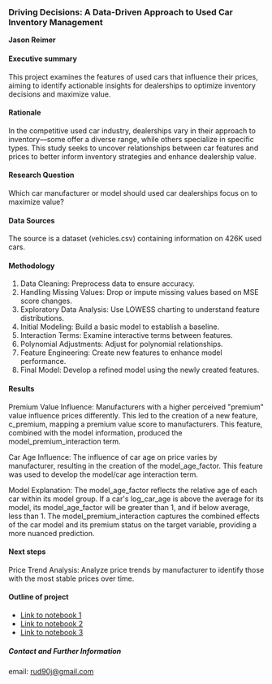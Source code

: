 ### Driving Decisions: A Data-Driven Approach to Used Car Inventory Management

**Jason Reimer**

#### Executive summary
This project examines the features of used cars that influence their prices, aiming to identify actionable insights for dealerships to optimize inventory decisions and maximize value.

#### Rationale
In the competitive used car industry, dealerships vary in their approach to inventory—some offer a diverse range, while others specialize in specific types. This study seeks to uncover relationships between car features and prices to better inform inventory strategies and enhance dealership value.

#### Research Question
Which car manufacturer or model should used car dealerships focus on to maximize value?

#### Data Sources
The source is a dataset (vehicles.csv) containing information on 426K used cars.

#### Methodology
1. Data Cleaning: Preprocess data to ensure accuracy.
2. Handling Missing Values: Drop or impute missing values based on MSE score changes.
3. Exploratory Data Analysis: Use LOWESS charting to understand feature distributions.
4. Initial Modeling: Build a basic model to establish a baseline.
5. Interaction Terms: Examine interactive terms between features.
6. Polynomial Adjustments: Adjust for polynomial relationships.
7. Feature Engineering: Create new features to enhance model performance.
8. Final Model: Develop a refined model using the newly created features.

#### Results
Premium Value Influence: Manufacturers with a higher perceived "premium" value influence prices differently. This led to the creation of a new feature, c_premium, mapping a premium value score to manufacturers. This feature, combined with the model information, produced the model_premium_interaction term.

Car Age Influence: The influence of car age on price varies by manufacturer, resulting in the creation of the model_age_factor. This feature was used to develop the model/car age interaction term.

Model Explanation:
The model_age_factor reflects the relative age of each car within its model group. If a car's log_car_age is above the average for its model, its model_age_factor will be greater than 1, and if below average, less than 1.
The model_premium_interaction captures the combined effects of the car model and its premium status on the target variable, providing a more nuanced prediction.

#### Next steps
Price Trend Analysis: Analyze price trends by manufacturer to identify those with the most stable prices over time.

#### Outline of project

- [Link to notebook 1]()
- [Link to notebook 2]()
- [Link to notebook 3]()


##### Contact and Further Information
email: rud90j@gmail.com
